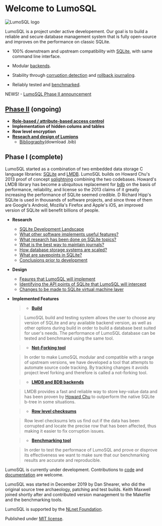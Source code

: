 <!-- SPDX-License-Identifier: AGPL-3.0-only -->
<!-- SPDX-FileCopyrightText: 2020 The LumoSQL Authors, 2019 Oracle -->
<!-- SPDX-ArtifactOfProjectName: LumoSQL -->
<!-- SPDX-FileType: Documentation -->
<!-- SPDX-FileComment: Original by Dan Shearer, 2020 -->

# Welcome to LumoSQL

![](./images/lumo-logo-temp.svg "LumoSQL logo")

LumoSQL is a project under active developement. Our goal is to build a reliable and secure database management system that is fully open-source and improves on the performance on classic SQLite. 

* 100% downstream and upstream compatibility with [SQLite](https://sqlite.org), with same command line interface.

* Modular [backends](./backends.md).

* Stability through [corruption detection](./lumo-corruption-detection-and-magic.md) and [rollback journaling](./WALs.md).

* Reliably tested and [benchmarked](./3.3-benchmarking.md). 

NEWS! - [LumoSQL Phase II announcement](https://lumosql.org/src/lumosql/doc/trunk/doc/LumoSQL-PhaseII-Announce.md)

## [Phase II](https://lumosql.org/src/lumosql/doc/trunk/doc/LumoSQL-PhaseII-Announce.md) (ongoing)

- [**Role-based / attribute-based access control**](https://lumosql.org/src/lumosql/file?name=doc/rbac-design.md)
- **Implementation of hidden colums and tables**
- **Row level encryption**
- [**Reseach and design of Lumions**](https://lumosql.org/src/lumosql/doc/trunk/doc/rfc/README.md)
  - [Bibliography](../references/lumosql-abe.bib)(download .bib)

## Phase I (complete) 

LumoSQL started as a combination of two embedded data storage C language libraries: [SQLite](https://sqlite.org) and [LMDB](https://github.com/LMDB/lmdb). LumoSQL builds on Howard Chu's 2013 proof of concept [sqlightning](https://github.com/LMDB/sqlightning) combining the two codebases. Howard's LMDB library has become a ubiquitous replacement for [bdb](https://sleepycat.com/) on the basis of performance, reliability, and license so the 2013 claims of it greatly increasing the performance of SQLite seemed credible. D Richard Hipp's SQLite is used in thousands of software projects, and since three of them are Google's Android, Mozilla's Firefox and Apple's iOS, an improved version of SQLite will benefit billions of people.


* **Research**
 

  - [SQLite Development Landscape](./2.1-development-landscape.md)
  - [What other software implements useful features?](./3.7-relevant-codebases.md)
  - [What research has been done on SQLite topics?](./2.4-relevant-knowledgebase.md)
  - [What is the best way to maintain journals?](./WALs.md)
  - [How database storage systems are scaled?](./online-database-servers.md)
  - [What are savepoints in SQLite?](./what-are-savepoints.md)
  - [Conclusions prior to development](./3.6-development-notes.md)


* **Design**

  - [Feaures that LumoSQL will implement](./1.2-top-features.md) 
  - [Identifying the API points of SQLite that LumoSQL will intercept](./api.md)
  - [Changes to be made to SQLite virtual machine layer](./virtual-machine.md)


*  **Implemented Features**

	> * [**Build**](https://lumosql.org/src/lumosql/doc/trunk/doc/lumo-build-benchmark.md)

	> LumoSQL build and testing system allows the user to choose any version of SQLite and any available backend version, as well as other options during build in order to build a database best suited for user's needs. The performance of LumoSQL database can be tested and benchmared using the same tool.

	> * [**Not-Forking tool**](https://lumosql.org/src/not-forking/doc/trunk/README.md)
	

	> In order to make LumoSQL modular and compatible with a range of upstream versions, we have developed a tool that attempts to automate source code tracking. By tracking changes it avoids project level forking and therefore is called a not-forking tool.

	> * [**LMDB and BDB backends**](./backends.md) 

	> LMDB provides a fast and reliable way to store key-value data and has been proven by [Howard Chu](https://github.com/LMDB/sqlightning) to outperform the native SQLite b-tree in some situations.
 
	> * [**Row level checksums**](./lumo-corruption-detection-and-magic.md)

	> Row level checksums lets us find out if the data has been corrupted and locate the precise row that has been affected, thus making it easier to fix corruption issues.

	> * [**Benchmarking tool**](./3.3-benchmarking.md)

	> In order to test the performace of LumoSQL and prove or disprove its effectiveness we want to make sure that our benchmarking results are accurate and reproducible.




LumoSQL is currently under development. Contributions to [code](https://lumosql.org/src/lumosql/file?name=CONTRIBUTING.md) and [documentation](../README.md) are welcome. 


LumoSQL was started in December 2019 by Dan Shearer, who did the original source tree archaeology, patching and test builds. Keith Maxwell joined shortly after and contributed version management to the Makefile and the benchmarking tools. 


LumoSQL is supported by the [NLnet Foundation](https://nlnet.nl/project/LumoSQL/).

Published under [MIT license](./3.2-legal-aspects.md).
